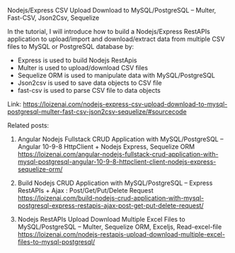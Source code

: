 Nodejs/Express CSV Upload Download to MySQL/PostgreSQL – Multer, Fast-CSV, Json2Csv, Sequelize

In the tutorial, I will introduce how to build a Nodejs/Express RestAPIs application to upload/import and download/extract data from multiple CSV files to MySQL or PostgreSQL database by:

- Express is used to build Nodejs RestApis
- Multer is used to upload/download CSV files
- Sequelize ORM is used to manipulate data with MySQL/PostgreSQL
- Json2csv is used to save data objects to CSV file
- fast-csv is used to parse CSV file to data objects

Link: https://loizenai.com/nodejs-express-csv-upload-download-to-mysql-postgresql-multer-fast-csv-json2csv-sequelize/#sourcecode

Related posts:

1. Angular Nodejs Fullstack CRUD Application with MySQL/PostgreSQL – Angular 10-9-8 HttpClient + Nodejs Express, Sequelize ORM
https://loizenai.com/angular-nodejs-fullstack-crud-application-with-mysql-postgresql-angular-10-9-8-httpclient-client-nodejs-express-sequelize-orm/

2. Build Nodejs CRUD Application with MySQL/PostgreSQL – Express RestAPIs + Ajax : Post/Get/Put/Delete Request
https://loizenai.com/build-nodejs-crud-application-with-mysql-postgresql-express-restapis-ajax-post-get-put-delete-request/

3. Nodejs RestAPIs Upload Download Multiple Excel Files to MySQL/PostgreSQL – Multer, Sequelize ORM, Exceljs, Read-excel-file
https://loizenai.com/nodejs-restapis-upload-download-multiple-excel-files-to-mysql-postgresql/
